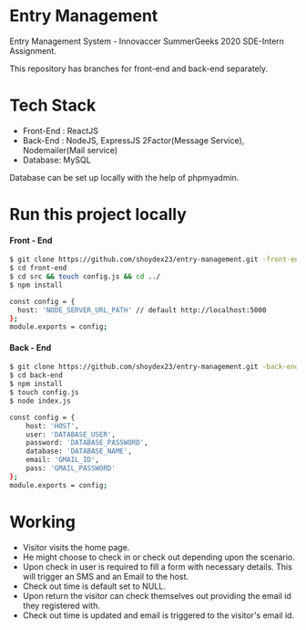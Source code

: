 # Entry Management
Entry Management System - Innovaccer SummerGeeks 2020 SDE-Intern Assignment.

This repository has branches for front-end and back-end separately.

# Tech Stack
- Front-End : ReactJS
- Back-End : NodeJS, ExpressJS 2Factor(Message Service), Nodemailer(Mail service)
- Database: MySQL 

Database can be set up locally with the help of phpmyadmin.

# Run this project locally

#### Front - End
```sh
$ git clone https://github.com/shoydex23/entry-management.git -front-end
$ cd front-end
$ cd src && touch config.js && cd ../
$ npm install
```
```sh
const config = {
  host: 'NODE_SERVER_URL_PATH' // default http://localhost:5000
};
module.exports = config;
```
#### Back - End
```sh
$ git clone https://github.com/shoydex23/entry-management.git -back-end
$ cd back-end
$ npm install
$ touch config.js
$ node index.js
```

```sh
const config = {
    host: 'HOST',
    user: 'DATABASE_USER',
    password: 'DATABASE_PASSWORD',
    database: 'DATABASE_NAME',
    email: 'GMAIL_ID',
    pass: 'GMAIL_PASSWORD'
};
module.exports = config;
```

# Working

- Visitor visits the home page.
- He might choose to check in or check out depending upon the scenario.
- Upon check in user is required to fill a form with necessary details. This will trigger an SMS and an Email to the host.
- Check out time is default set to NULL.
- Upon return the visitor can check themselves out providing the email id they registered with.
- Check out time is updated and email is triggered to the visitor's email id.
